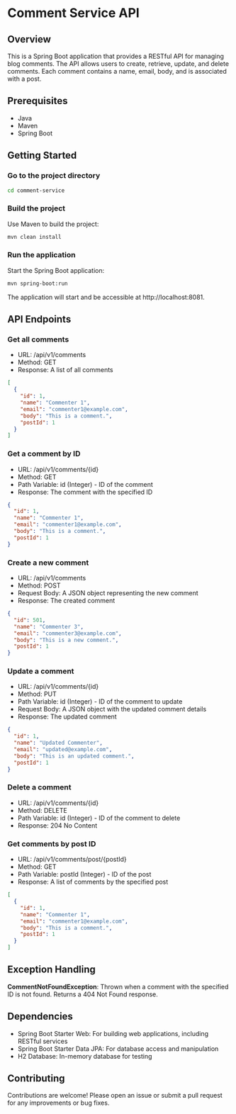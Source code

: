 # Comment Service API

## Overview

This is a Spring Boot application that provides a RESTful API for managing blog comments. The API allows users to
create,
retrieve, update, and delete comments. Each comment contains a name, email, body, and is associated with a post.

## Prerequisites

- Java
- Maven
- Spring Boot

## Getting Started

### Go to the project directory

```bash
cd comment-service
```

### Build the project

Use Maven to build the project:

```bash
mvn clean install
```

### Run the application

Start the Spring Boot application:

```bash
mvn spring-boot:run
```

The application will start and be accessible at http://localhost:8081.

## API Endpoints

### Get all comments

- URL: /api/v1/comments
- Method: GET
- Response: A list of all comments

```json
[
  {
    "id": 1,
    "name": "Commenter 1",
    "email": "commenter1@example.com",
    "body": "This is a comment.",
    "postId": 1
  }
]
```

### Get a comment by ID

- URL: /api/v1/comments/{id}
- Method: GET
- Path Variable: id (Integer) - ID of the comment
- Response: The comment with the specified ID

```json
{
  "id": 1,
  "name": "Commenter 1",
  "email": "commenter1@example.com",
  "body": "This is a comment.",
  "postId": 1
}
```

### Create a new comment

- URL: /api/v1/comments
- Method: POST
- Request Body: A JSON object representing the new comment
- Response: The created comment

```json
{
  "id": 501,
  "name": "Commenter 3",
  "email": "commenter3@example.com",
  "body": "This is a new comment.",
  "postId": 1
}
```

### Update a comment

- URL: /api/v1/comments/{id}
- Method: PUT
- Path Variable: id (Integer) - ID of the comment to update
- Request Body: A JSON object with the updated comment details
- Response: The updated comment

```json
{
  "id": 1,
  "name": "Updated Commenter",
  "email": "updated@example.com",
  "body": "This is an updated comment.",
  "postId": 1
}
```

### Delete a comment

- URL: /api/v1/comments/{id}
- Method: DELETE
- Path Variable: id (Integer) - ID of the comment to delete
- Response: 204 No Content

### Get comments by post ID

- URL: /api/v1/comments/post/{postId}
- Method: GET
- Path Variable: postId (Integer) - ID of the post
- Response: A list of comments by the specified post

```json
[
  {
    "id": 1,
    "name": "Commenter 1",
    "email": "commenter1@example.com",
    "body": "This is a comment.",
    "postId": 1
  }
]
```

## Exception Handling

**CommentNotFoundException**: Thrown when a comment with the specified ID is not found. Returns a 404 Not Found response.

## Dependencies

- Spring Boot Starter Web: For building web applications, including RESTful services
- Spring Boot Starter Data JPA: For database access and manipulation
- H2 Database: In-memory database for testing

## Contributing

Contributions are welcome! Please open an issue or submit a pull request for any improvements or bug fixes.
